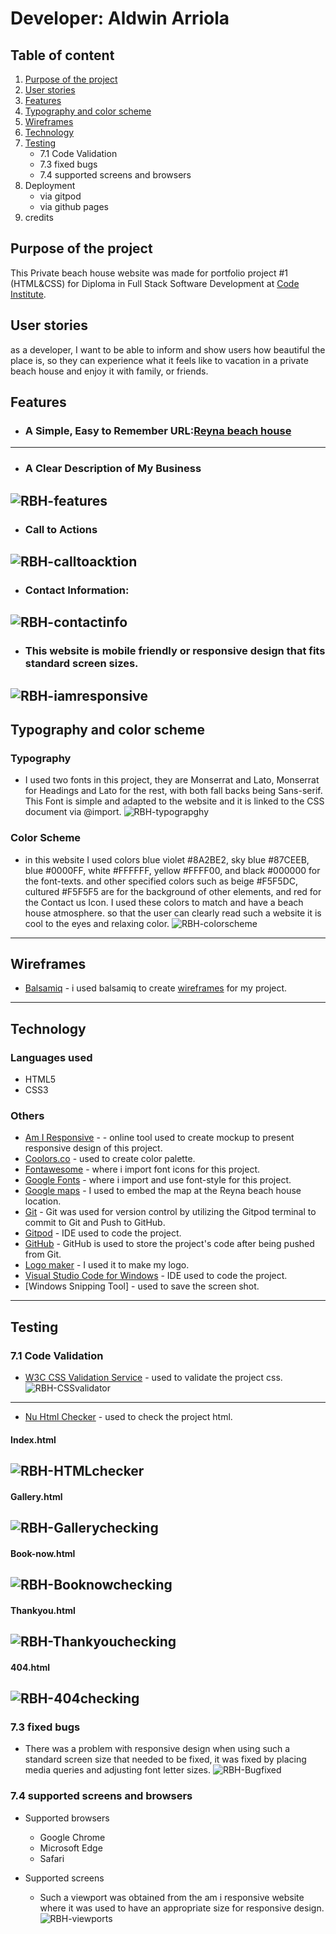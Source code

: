 # Developer: Aldwin Arriola

## Table of content
1. [Purpose of the project](#purpose-of-the-project)
2. [User stories](#user-stories)
3. [Features](#features)
4. [Typography and color scheme](#typography-and-color-scheme)
5. [Wireframes](#wireframes)
6. [Technology](#technology)
7. [Testing](#testing)
   - 7.1 Code Validation
   - 7.3 fixed bugs
   - 7.4 supported screens and browsers
8. Deployment
   - via gitpod
   - via github pages
9. credits

## Purpose of the project
This Private beach house website was made for portfolio project #1 (HTML&CSS) for Diploma in Full Stack Software Development at [Code Institute](https://codeinstitute.net/).
## User stories
as a developer, I want to be able to inform and show users how beautiful the place is, so they can experience what it feels like to vacation in a private beach house and enjoy it with family, or friends.
## Features
- ### A Simple, Easy to Remember URL:[Reyna beach house](https://araldwin.github.io/Project-1/)
-----
- ### A Clear Description of My Business
![RBH-features](/docs/RBH-features.png)
-----
- ### Call to Actions
![RBH-calltoacktion](/docs/RBH-calltoacktion.png)
-----
- ### Contact Information:
![RBH-contactinfo](/docs/RBH-contactinfo.png)
-----
- ### This website is mobile friendly or responsive design that fits standard screen sizes.
![RBH-iamresponsive](/docs/RBH-iamresponsive.png)
-----
## Typography and color scheme
### Typography
- I used two fonts in this project, they are Monserrat and Lato, Monserrat for Headings and Lato for the rest, with both fall backs being Sans-serif. This Font is simple and adapted to the website and it is linked to the CSS document via @import.
![RBH-typograpghy](/docs/RBH-typhography.png)
### Color Scheme
- in this website I used colors blue violet #8A2BE2, sky blue #87CEEB, blue #0000FF, white #FFFFFF, yellow #FFFF00, and black #000000 for the font-texts. and other specified colors such as beige #F5F5DC, cultured #F5F5F5 are for the background of other elements, and red for the Contact us Icon. I used these colors to match and have a beach house atmosphere. so that the user can clearly read such a website it is cool to the eyes and relaxing color.
![RBH-colorscheme](docs/RBH-colorscheme.png)
-----
## Wireframes
- [Balsamiq](https://balsamiq.com) - i used balsamiq to create [wireframes](https://balsamiq.cloud/shny6lm/pz4i6g4/rE2F0) for my project.
-----
## Technology
### Languages used
- HTML5
- CSS3
### Others
- [Am I Responsive](https://ui.dev/amiresponsive) - - online tool used to create mockup to present responsive design of this project.
- [Coolors.co](https://coolors.co) - used to create color palette.
- [Fontawesome](https://fontawesome.com/icons/) - where i import font icons for this project.
- [Google Fonts](https://fonts.google.com) - where i import and use font-style for this project.
- [Google maps](https://google.com/maps) - I used to embed the map at the Reyna beach house location.
- [Git](http://gitscm.com) - Git was used for version control by utilizing the Gitpod terminal to commit to Git and Push to GitHub.
- [Gitpod](https://gitpod.io) - IDE used to code the project.
- [GitHub](https://github.com) - GitHub is used to store the project's code after being pushed from Git.
- [Logo maker](https://play.google.com/store/apps/details?id=splendid.logomaker.designer&hl=en&gl=US) - I used it to make my logo.
- [Visual Studio Code for Windows]() - IDE used to code the project.
- [Windows Snipping Tool] - used to save the screen shot.
-----

## Testing
### 7.1 Code Validation
- [W3C CSS Validation Service](https://jigsaw.w3.org/css-validator/#validate_by_input) - used to validate the project css.
![RBH-CSSvalidator](/docs/RBH-CSSvalidator.png)
-----
- [Nu Html Checker](https://validator.w3.org/nu/#textarea) - used to check the project html.
#### Index.html
![RBH-HTMLchecker](/docs/RBH-HTMLchecker.png)
-----
#### Gallery.html
![RBH-Gallerychecking](/docs/RBH-Gallerychecking.png)
-----
#### Book-now.html
![RBH-Booknowchecking](/docs/RBH-Booknowchecking.png)
-----
#### Thankyou.html
![RBH-Thankyouchecking](/docs/RBH-Thankyouchecking.png)
-----
#### 404.html
![RBH-404checking](/docs/RBH-404checking.png)
-----
### 7.3 fixed bugs
- There was a problem with responsive design when using such a standard screen size that needed to be fixed, it was fixed by placing media queries and adjusting font letter sizes.
![RBH-Bugfixed](/docs/RBH-Bugfixed.png)

### 7.4 supported screens and browsers
- Supported browsers
   - Google Chrome
   - Microsoft Edge
   - Safari

- Supported screens
   - Such a viewport was obtained from the am i responsive website where it was used to have an appropriate size for responsive design.
![RBH-viewports](/docs/RBH-viewports.png)
